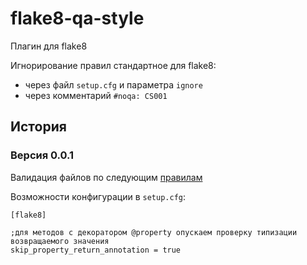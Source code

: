 # flake8-qa-style

Плагин для flake8

Игнорирование правил стандартное для flake8:
- через файл `setup.cfg` и параметра `ignore`
- через комментарий `#noqa: CS001`


## История
### Версия 0.0.1

Валидация файлов по следующим [правилам](flake8_qa_style/errors/errors.py)

Возможности конфигурации в `setup.cfg`:


```
[flake8]

;для методов с декоратором @property опускаем проверку типизации возвращаемого значения
skip_property_return_annotation = true
```